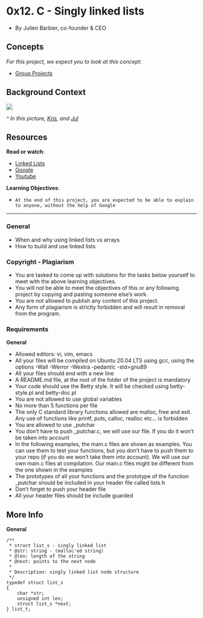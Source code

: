 0x12. C - Singly linked lists
================

-   By Julien Barbier, co-founder & CEO

Concepts
--------

*For this project, we expect you to look at this concept:*

-   [Group Projects](https://intranet.alxswe.com/concepts/120)

Background Context
------------------

![](https://s3.amazonaws.com/intranet-projects-files/holbertonschool-low_level_programming/229/giphy-3.gif)

*^ In this picture, [Kris](https://alx-intranet.hbtn.io/rltoken/pSPZEmqi5O8ZoeLM5-65WA "Kris"), and [Jul](https://alx-intranet.hbtn.io/rltoken/X_vDffLlUpbtqnubfnQx8Q "Jul")*

Resources
---------

**Read or watch**:

-   [Linked Lists](https://intranet.alxswe.com/rltoken/joxg32-tt4lUh8Afgst8tA "Linked Lists")
-   [Google](https://intranet.alxswe.com/rltoken/USaZbNdfcuIFII-K2YPsKQ "Google")
-   [Youtube](https://intranet.alxswe.com/rltoken/epKUCIcoA6XaN1T3Vtr_9w "Youtube")

**Learning Objectives**:

-   `At the end of this project, you are expected to be able to explain to anyone, without the help of Google`
------------

### General

-   When and why using linked lists vs arrays
-   How to build and use linked lists

### Copyright - Plagiarism


-   You are tasked to come up with solutions for the tasks below yourself to meet with the above learning objectives.
-   You will not be able to meet the objectives of this or any following project by copying and pasting someone else’s work.
-   You are not allowed to publish any content of this project.
-   Any form of plagiarism is strictly forbidden and will result in removal from the program.

### Requirements

**General**

-   Allowed editors: vi, vim, emacs
-   All your files will be compiled on Ubuntu 20.04 LTS using gcc, using the options -Wall -Werror -Wextra -pedantic -std=gnu89
-   All your files should end with a new line
-   A README.md file, at the root of the folder of the project is mandatory
-   Your code should use the Betty style. It will be checked using betty-style.pl and betty-doc.pl
-   You are not allowed to use global variables
-   No more than 5 functions per file
-   The only C standard library functions allowed are malloc, free and exit. Any use of functions like printf, puts, calloc, realloc etc… is forbidden
-   You are allowed to use _putchar
-   You don’t have to push _putchar.c, we will use our file. If you do it won’t be taken into account
-   In the following examples, the main.c files are shown as examples. You can use them to test your functions, but you don’t have to push them to your repo (if you do we won’t take them into account). We will use our own main.c files at compilation. Our main.c files might be different from the one shown in the examples
-   The prototypes of all your functions and the prototype of the function _putchar should be included in your header file called lists.h
-   Don’t forget to push your header file
-   All your header files should be include guarded



More Info
---------
**General**

```
/**
 * struct list_s - singly linked list
 * @str: string - (malloc'ed string)
 * @len: length of the string
 * @next: points to the next node
 *
 * Description: singly linked list node structure
 */
typedef struct list_s
{
    char *str;
    unsigned int len;
    struct list_s *next;
} list_t;
